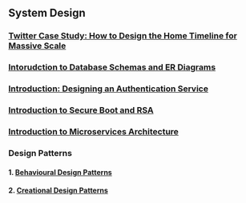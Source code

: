 ## System Design

### [Twitter Case Study: How to Design the Home Timeline for Massive Scale](./System_Design/Twitter_System_Design.md)

### [Intorudction to Database Schemas and ER Diagrams](./System_Design/database_schemas_ER_diagrams.md)

### [Introduction: Designing an Authentication Service](./System_Design/Authentication_Service_Design.md)

### [Introduction to Secure Boot and RSA](./System_Design/Security/Secure_Boot_RSA.md)

### [Introduction to Microservices Architecture](./System_Design/Intro_To_Microservices/Intro_To_Microservices.md)

### Design Patterns

####  1. [Behavioural Design Patterns](./System_Design/behavioral_design_patterns.md)

####  2. [Creational Design Patterns](./System_Design/DesignPatterns/Creational_Design_Patterns.md)